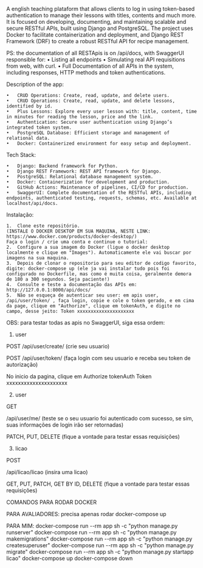 A english teaching plataform that allows clients to log in using token-based authentication to manage their lessons with titles, contents and much more. It is focused on developing, documenting, and maintaining scalable and secure RESTful APIs, built using Django and PostgreSQL. The project uses Docker to facilitate containerization and deployment, and Django REST Framework (DRF) to create a robust RESTful API for recipe management.

PS: the documentation of all RESTApis is on /api/docs, with SwaggerUI responsible for:
	•	Listing all endpoints 
	•	Simulating real API requisitions from web, with curl.
	•	Full Documentation of all APIs in the system, including responses, HTTP methods and token authentications.

Description of the app:

	•	CRUD Operations: Create, read, update, and delete users.
	•	CRUD Operations: Create, read, update, and delete lessons, identified by id.
	•	Plus Lessons: Explore every user lesson with: title, content, time in minutes for reading the lesson, price and the link.
	•	Authentication: Secure user authentication using Django’s integrated token system.
	•	PostgreSQL Database: Efficient storage and management of relational data.
	•	Docker: Containerized environment for easy setup and deployment.

Tech Stack:

	•	Django: Backend framework for Python.
	•	Django REST Framework: REST API framework for Django.
	•	PostgreSQL: Relational database management system.
	•	Docker: Containerization for development and production.
	•	GitHub Actions: Maintenance of pipelines, CI/CD for production.
	•	SwaggerUI: Complete documentation of the RESTful APIs, including endpoints, authenticated testing, requests, schemas, etc. Available at localhost/api/docs.

Instalação:

	1.	Clone este repositório.
	(INSTALE O DOCKER DESKTOP EM SUA MAQUINA, NESTE LINK: https://www.docker.com/products/docker-desktop/)
	Faça o login / crie uma conta e continue o tutorial: 
	2.	Configure a sua imagem do Docker (ligue o docker desktop localmente e clique em "Images"). Automaticamente ele vai buscar por imagens na sua maquina.
	3.	Depois de clonar o repositorio para seu editor de codigo favorito, digite: docker-compose up (ele ja vai instalar tudo pois foi configurado no Dockerfile, mas como é muita coisa, geralmente demora de 180 a 300 segundos. Seja paciente!)
 	4.	Consulte e teste a documentação das APIs em: http://127.0.0.1:8000/api/docs/
  	5.  Não se esqueça de autenticar seu user: em apis user, /api/user/token/ , faça login, copie e cole o token gerado, e em cima da page, clique em "Authorize", clique em tokenAuth, e digite no campo, desse jeito: Token xxxxxxxxxxxxxxxxxxxxx 

OBS: para testar todas as apis no SwaggerUI, siga essa ordem: 

1. user

POST
​/api​/user​/create​/ (crie seu usuario)

POST
​/api​/user​/token​/ (faça login com seu usuario e receba seu token de autorização)

No inicio da pagina, clique em Authorize 
tokenAuth 
Token xxxxxxxxxxxxxxxxxxxxx

2. user 

GET 

​/api​/user​/me​/ (teste se o seu usuario foi autenticado com sucesso, se sim, suas informações de login irão ser retornadas)

PATCH, PUT, DELETE (fique a vontade para testar essas requisições)

3. licao 

POST 

/api/licao/licao (insira uma licao)

GET, PUT, PATCH, GET BY ID, DELETE (fique a vontade para testar essas requisições)


COMANDOS PARA RODAR DOCKER

PARA AVALIADORES: precisa apenas rodar docker-compose up

PARA MIM: 
docker-compose run --rm app sh -c "python manage.py runserver" 
docker-compose run --rm app sh -c "python manage.py makemigrations"
docker-compose run --rm app sh -c "python manage.py createsuperuser"
docker-compose run --rm app sh -c "python manage.py migrate"
docker-compose run --rm app sh -c "python manage.py startapp licao"
docker-compose up
docker-compose down 

